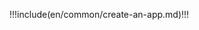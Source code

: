 <IntegrationDetailCard :title="`Create an Application in ${$localeConfig.brandName}`">

!!!include(en/common/create-an-app.md)!!!
<!-- In order to connect your users and the third-party IdP, you need to register an application in {{$localeConfig.brandName}}. Go to [**Approw console**](https://console.approw.com) > **Application** and click "**create an application**". -->

<!-- ![](~@imagesZhCn/integration/ali-cloud/1-4.jpg) -->

<!-- Configure the **Application Name**, **Authentication URL** and **Callback URL** and then click "**Create**". -->

<!-- ![](~@imagesZhCn/integration/ali-cloud/1-5.jpg) -->

</IntegrationDetailCard>
